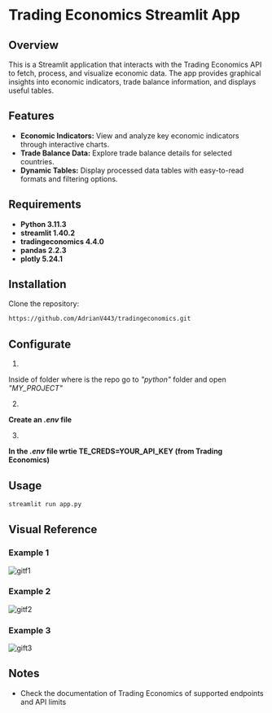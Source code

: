 # Trading Economics Streamlit App

## Overview
This is a Streamlit application that interacts with the Trading Economics API to fetch, process, and visualize economic data. The app provides graphical insights into economic indicators, trade balance information, and displays useful tables.

## Features
- **Economic Indicators:** View and analyze key economic indicators through interactive charts.
- **Trade Balance Data:** Explore trade balance details for selected countries.
- **Dynamic Tables:** Display processed data tables with easy-to-read formats and filtering options.

## Requirements
- **Python 3.11.3**
- **streamlit 1.40.2**
- **tradingeconomics 4.4.0**
- **pandas 2.2.3**
- **plotly 5.24.1**

## Installation
Clone the repository:
```bash
https://github.com/AdrianV443/tradingeconomics.git
```
## Configurate
1.
Inside of folder where is the repo go to *"python"* folder and open *"MY_PROJECT"*

2. 
**Create an *.env* file**

3. 
**In the *.env* file wrtie TE_CREDS=YOUR_API_KEY (from Trading Economics)**

## Usage
```bash
streamlit run app.py
```

## Visual Reference
### Example 1
![gitf1](https://github.com/user-attachments/assets/bbcfa7ed-ea1a-4786-ab11-8806e9a6da1d)
### Example 2
![gitf2](https://github.com/user-attachments/assets/5f6fa410-a9f1-4126-9647-3e5d6a22b1e9)
### Example 3
![gift3](https://github.com/user-attachments/assets/9c94d241-7032-4411-b042-bbd0f25138ad)

## Notes 
* Check the documentation of Trading Economics of supported endpoints and API limits
